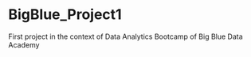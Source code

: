# BigBlue_Project1
First project in the context of Data Analytics Bootcamp of Big Blue Data Academy
